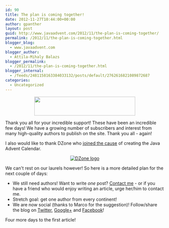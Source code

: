 ```yaml
---
id: 90
title: The plan is coming together!
date: 2012-11-27T10:44:00+00:00
author: gpanther
layout: post
guid: http://www.javaadvent.com/2012/11/the-plan-is-coming-together/
permalink: /2012/11/the-plan-is-coming-together.html
blogger_blog:
  - www.javaadvent.com
blogger_author:
  - Attila-Mihaly Balazs
blogger_permalink:
  - /2012/11/the-plan-is-coming-together.html
blogger_internal:
  - /feeds/2481158163384033132/posts/default/2762616821089872687
categories:
  - Uncategorized
---
```

<div style="clear: both; text-align: center;"><img border="0" height="60" src="https://lh3.ggpht.com/--ToJIYWpwRk/ULSRc7B4C_I/AAAAAAAAFko/r6H8OKh3vKk/s1600/we-are-all-duke.gif" width="320" /></div> <p>Thank you all for your incredible support! These have been an incredible few days! We have a growing number of subscribers and interest from many high-quality authors to publish on the site. Thank you all - again!</p> <p>I also would like to thank DZone who <a href="http://java.dzone.com/articles/be-part-java-advent-calendar-0">joined the cause</a> of creating the Java Advent Calendar.</p> <div style="clear: both; text-align: center;"><a href="http://java.dzone.com/articles/be-part-java-advent-calendar-0" style="margin-left: 1em; margin-right: 1em;"><img alt="DZone logo" border="0" src="https://lh3.ggpht.com/-Q1AC2iiPrXg/ULSRcC9bfbI/AAAAAAAAFkk/zN3NNHA02qQ/s1600/mh_dzone_logo.png" title="DZone" /></a></div> <p>We can't rest on our laurels however! So here is a more detailed plan for the next couple of days:</p> <ul><li>We still need authors! Want to write <em>one</em> post? <a href="mailto:dify.ltd@gmail.com">Contact me</a> - or if you have a friend who would enjoy writing an article, urge her/him to contact me.</li><li>Stretch goal: get one author from every continent!</li><li>We are now social (thanks to Marco for the suggestion)! Follow/share the blog on <a href="https://twitter.com/JavaAdvent">Twitter</a>, <a href="https://plus.google.com/b/109896931373578063453/109896931373578063453/posts">Google+</a> and <a href="https://www.facebook.com/pages/Java-Advent-Calendar/229536173843473?ref=hl#">Facebook</a>!</li></ul> <p>Four more days to the first article!</p>
